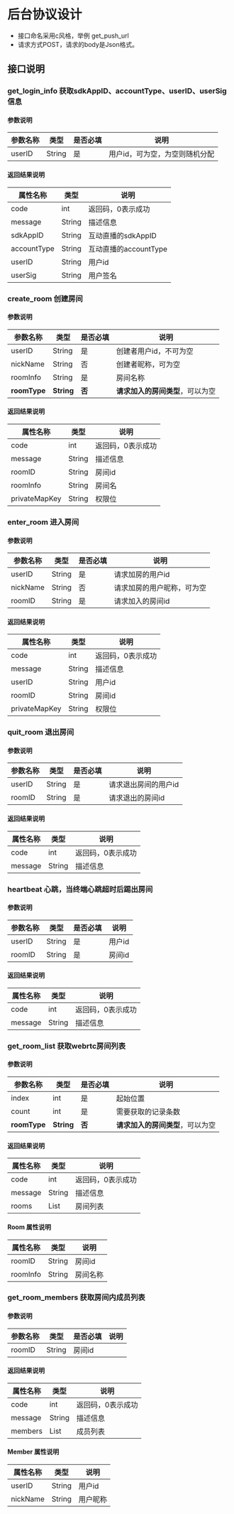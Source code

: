 # 后台协议设计

* 接口命名采用c风格，举例 get_push_url
* 请求方式POST，请求的body是Json格式。

## 接口说明

### get_login_info 获取sdkAppID、accountType、userID、userSig信息

#### 参数说明

| 参数名称   | 类型         | 是否必填 | 说明                 |
| ------ | ---------- | ---- | ------------------ |
| userID    | String | 是    | 用户id，可为空，为空则随机分配 |

#### 返回结果说明

| 属性名称    | 类型         | 说明     |
| ------- | ---------- | ------ |
| code | int        | 返回码，0表示成功 |
| message | String | 描述信息 |
| sdkAppID | String | 互动直播的sdkAppID |
| accountType | String | 互动直播的accountType |
| userID | String | 用户id |
| userSig | String | 用户签名 |


### create_room 创建房间

#### 参数说明

| 参数名称   | 类型         | 是否必填 | 说明                 |
| ------ | ---------- | ---- | ------------------ |
| userID    | String | 是    | 创建者用户id，不可为空 |
| nickName    | String | 否    | 创建者昵称，可为空 |
| roomInfo    | String | 是    | 房间名称 |
| **roomType** | **String** | **否** | **请求加入的房间类型**，可以为空 |

#### 返回结果说明

| 属性名称    | 类型         | 说明     |
| ------- | ---------- | ------ |
| code | int        | 返回码，0表示成功 |
| message | String | 描述信息 |
| roomID | String | 房间id |
| roomInfo |  String | 房间名 |
| privateMapKey | String | 权限位 |

### enter_room 进入房间

#### 参数说明

| 参数名称   | 类型         | 是否必填 | 说明                 |
| ------ | ---------- | ---- | ------------------ |
| userID    | String | 是    | 请求加房的用户id |
| nickName    | String | 否    | 请求加房的用户昵称，可为空 |
| roomID    | String | 是    | 请求加入的房间id |

#### 返回结果说明

| 属性名称    | 类型         | 说明     |
| ------- | ---------- | ------ |
| code | int        | 返回码，0表示成功 |
| message | String | 描述信息 |
| userID | String | 用户id |
| roomID |  String | 房间id |
| privateMapKey | String | 权限位 |

### quit_room 退出房间

#### 参数说明

| 参数名称   | 类型         | 是否必填 | 说明                 |
| ------ | ---------- | ---- | ------------------ |
| userID    | String | 是    | 请求退出房间的用户id|
| roomID    | String | 是    | 请求退出的房间id|

#### 返回结果说明

| 属性名称    | 类型         | 说明     |
| ------- | ---------- | ------ |
| code | int        | 返回码，0表示成功 |
| message | String | 描述信息 |

### heartbeat 心跳，当终端心跳超时后踢出房间

#### 参数说明

| 参数名称   | 类型         | 是否必填 | 说明                 |
| ------ | ---------- | ---- | ------------------ |
| userID    | String | 是    | 用户id|
| roomID    | String | 是    | 房间id|

#### 返回结果说明

| 属性名称    | 类型         | 说明     |
| ------- | ---------- | ------ |
| code | int        | 返回码，0表示成功 |
| message | String | 描述信息 |

### get_room_list 获取webrtc房间列表

#### 参数说明

| 参数名称   | 类型         | 是否必填 | 说明                 |
| ------ | ---------- | ---- | ------------------ |
| index    | int | 是    | 起始位置|
| count    | int | 是    | 需要获取的记录条数|
| **roomType** | **String** | **否** | **请求加入的房间类型**，可以为空 |

#### 返回结果说明

| 属性名称    | 类型         | 说明     |
| ------- | ---------- | ------ |
| code | int        | 返回码，0表示成功 |
| message | String | 描述信息 |
| rooms | List<Room> | 房间列表 |

#### Room 属性说明

| 属性名称    | 类型         | 说明     |
| ------- | ---------- | ------ |
| roomID | String   | 房间id |
| roomInfo | String | 房间名称 |

### get_room_members 获取房间内成员列表

#### 参数说明

| 参数名称   | 类型         | 是否必填 | 说明                 |
| ------ | ---------- | ---- | ------------------ |
| roomID | String   | 房间id |

#### 返回结果说明

| 属性名称    | 类型         | 说明     |
| ------- | ---------- | ------ |
| code | int        | 返回码，0表示成功 |
| message | String | 描述信息 |
| members | List<Member> | 成员列表 |

#### Member 属性说明

| 属性名称    | 类型         | 说明     |
| ------- | ---------- | ------ |
| userID | String   | 用户id |
| nickName | String | 用户昵称 |

